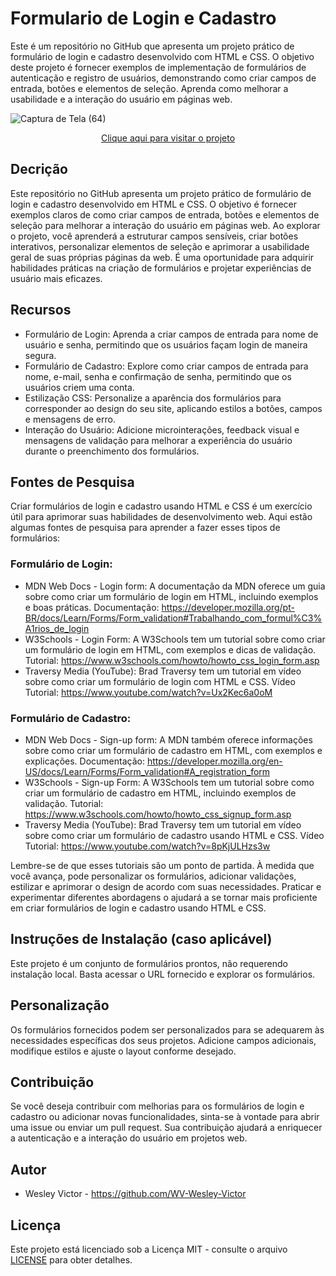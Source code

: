 # Formulario de Login e Cadastro
Este é um repositório no GitHub que apresenta um projeto prático de formulário de login e cadastro desenvolvido com HTML e CSS. O objetivo deste projeto é fornecer exemplos de implementação de formulários de autenticação e registro de usuários, demonstrando como criar campos de entrada, botões e elementos de seleção. Aprenda como melhorar a usabilidade e a interação do usuário em páginas web.

![Captura de Tela (64)](https://github.com/WV-Wesley-Victor/Formulario-de-Login-e-Cadastro/assets/137107062/e49c581d-e977-4652-a2e8-8842e5082fe9)
<p align="center">
  <a href="https://wv-wesley-victor.github.io/Formulario-de-Contato/" target="_blank">Clique aqui para visitar o projeto</a>
</p>

## Decrição
Este repositório no GitHub apresenta um projeto prático de formulário de login e cadastro desenvolvido em HTML e CSS. O objetivo é fornecer exemplos claros de como criar campos de entrada, botões e elementos de seleção para melhorar a interação do usuário em páginas web. Ao explorar o projeto, você aprenderá a estruturar campos sensíveis, criar botões interativos, personalizar elementos de seleção e aprimorar a usabilidade geral de suas próprias páginas da web. É uma oportunidade para adquirir habilidades práticas na criação de formulários e projetar experiências de usuário mais eficazes.

## Recursos
* Formulário de Login: Aprenda a criar campos de entrada para nome de usuário e senha, permitindo que os usuários façam login de maneira segura.
* Formulário de Cadastro: Explore como criar campos de entrada para nome, e-mail, senha e confirmação de senha, permitindo que os usuários criem uma conta.
* Estilização CSS: Personalize a aparência dos formulários para corresponder ao design do seu site, aplicando estilos a botões, campos e mensagens de erro.
* Interação do Usuário: Adicione microinterações, feedback visual e mensagens de validação para melhorar a experiência do usuário durante o preenchimento dos formulários.

## Fontes de Pesquisa
Criar formulários de login e cadastro usando HTML e CSS é um exercício útil para aprimorar suas habilidades de desenvolvimento web. Aqui estão algumas fontes de pesquisa para aprender a fazer esses tipos de formulários:

### Formulário de Login:

* MDN Web Docs - Login form: A documentação da MDN oferece um guia sobre como criar um formulário de login em HTML, incluindo exemplos e boas práticas.
Documentação: https://developer.mozilla.org/pt-BR/docs/Learn/Forms/Form_validation#Trabalhando_com_formul%C3%A1rios_de_login
* W3Schools - Login Form: A W3Schools tem um tutorial sobre como criar um formulário de login em HTML, com exemplos e dicas de validação.
Tutorial: https://www.w3schools.com/howto/howto_css_login_form.asp
* Traversy Media (YouTube): Brad Traversy tem um tutorial em vídeo sobre como criar um formulário de login com HTML e CSS.
Vídeo Tutorial: https://www.youtube.com/watch?v=Ux2Kec6a0oM

### Formulário de Cadastro:

* MDN Web Docs - Sign-up form: A MDN também oferece informações sobre como criar um formulário de cadastro em HTML, com exemplos e explicações.
Documentação: https://developer.mozilla.org/en-US/docs/Learn/Forms/Form_validation#A_registration_form
* W3Schools - Sign-up Form: A W3Schools tem um tutorial sobre como criar um formulário de cadastro em HTML, incluindo exemplos de validação.
Tutorial: https://www.w3schools.com/howto/howto_css_signup_form.asp
* Traversy Media (YouTube): Brad Traversy tem um tutorial em vídeo sobre como criar um formulário de cadastro usando HTML e CSS.
Vídeo Tutorial: https://www.youtube.com/watch?v=8pKjULHzs3w

Lembre-se de que esses tutoriais são um ponto de partida. À medida que você avança, pode personalizar os formulários, adicionar validações, estilizar e aprimorar o design de acordo com suas necessidades. Praticar e experimentar diferentes abordagens o ajudará a se tornar mais proficiente em criar formulários de login e cadastro usando HTML e CSS.

## Instruções de Instalação (caso aplicável)
Este projeto é um conjunto de formulários prontos, não requerendo instalação local. Basta acessar o URL fornecido e explorar os formulários.

## Personalização
Os formulários fornecidos podem ser personalizados para se adequarem às necessidades específicas dos seus projetos. Adicione campos adicionais, modifique estilos e ajuste o layout conforme desejado.

## Contribuição
Se você deseja contribuir com melhorias para os formulários de login e cadastro ou adicionar novas funcionalidades, sinta-se à vontade para abrir uma issue ou enviar um pull request. Sua contribuição ajudará a enriquecer a autenticação e a interação do usuário em projetos web.

## Autor
* Wesley Victor - https://github.com/WV-Wesley-Victor

## Licença
Este projeto está licenciado sob a Licença MIT - consulte o arquivo [LICENSE](LICENSE)  para obter detalhes.
